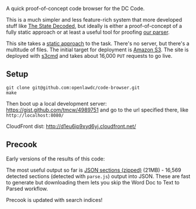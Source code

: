 A quick proof-of-concept code browser for the DC Code.

This is a much simpler and less feature-rich system that more developed
stuff like [The State Decoded](http://www.statedecoded.com/), but ideally
is either a proof-of-concept of a fully static approach or at least a useful
tool for proofing [our parser](https://github.com/openlawdc/dc-decoded).

This site takes a [static approach](http://macwright.org/2013/01/08/thinking-static.html)
to the task. There's no server, but there's a multitude of files. The
initial target for deployment is [Amazon S3](http://aws.amazon.com/s3/). The
site is deployed with [s3cmd](http://s3tools.org/) and takes about 16,000
`PUT` requests to go live.

## Setup

    git clone git@github.com:openlawdc/code-browser.git
    make

Then boot up a local development server: https://gist.github.com/tmcw/4989751
and go to the url specified there, like `http://localhost:8080/`

CloudFront dist: http://d1eu6ip9xyd6yj.cloudfront.net/

## Precook

Early versions of the results of this code:

The most useful output so far is [JSON sections (zipped)](https://dl.dropboxusercontent.com/u/68059/dccode/precook.zip) (21MB) -
16,569 detected sections (detected with `parse.js`) output into JSON.
These are fast to generate but downloading them lets you skip the Word Doc
to Text to Parsed workflow.

Precook is updated with search indices!
